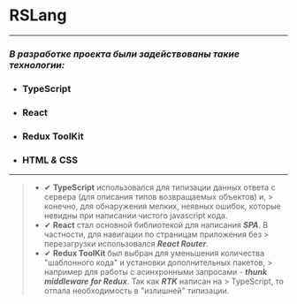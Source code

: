 # RSLang

<hr/>

### *В разработке проекта были задействованы такие технологии:*

- ### TypeScript
- ### React
- ### Redux ToolKit
- ### HTML *&* CSS

___
> - ✔ __TypeScript__ использовался для типизации данных ответа с сервера (для описания типов возвращаемых объектов) и,
    > конечно, для обнаружения мелких, неявных ошибок, которые невидны при написании чистого javascript кода.
> - ✔ __React__ стал основной библиотекой для написания *__SPA__*. В частности, для навигации по страницам приложения
    без
    > перезагрузки использовался *__React Router__*.
> - ✔ __Redux ToolKit__ был выбран для уменьшения количества "шаблонного кода" и установки дополнительных пакетов,
    > например для работы с асинхронными запросами - *__thunk middleware for Redux__*. Так как *__RTK__* написан на
    > TypeScript, то отпала необходимость в "излишней" типизации.
